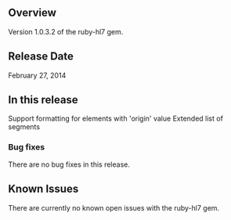## Overview

Version 1.0.3.2 of the ruby-hl7 gem.

## Release Date

February 27, 2014

## In this release

Support formatting for elements with 'origin' value
Extended list of segments

### Bug fixes

There are no bug fixes in this release.

## Known Issues

There are currently no known open issues with the ruby-hl7 gem.
